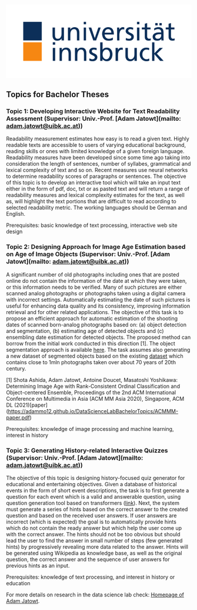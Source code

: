 ![Logo](uibk-logo.2017.svg)
## Topics for Bachelor Theses   

### Topic 1: Developing Interactive Website for Text Readability Assessment (Supervisor: Univ.-Prof. [Adam Jatowt](mailto: adam.jatowt@uibk.ac.at))

Readability measurement estimates how easy is to read a given text. Highly readable texts are accessible to users of varying educational background, reading skills or ones with limited knowledge of a given foreign language. Readability measures have been developed since some time ago taking into consideration the length of sentences, number of syllabes, grammatical and lexical complexity of text and so on. Recent measures use neural networks to determine readability scores of paragraphs or sentences. The objective of this topic is to develop an interactive tool which will take an input text either in the form of pdf, doc, txt or as pasted text and will return a range of readability measures and lexical complexity estimates for the text, as well as, will highlight the text portions that are difficult to read according to selected readability metric. The working languages should be German and English.

Prerequisites: basic knowledge of text processing, interactive web site design

### Topic 2: Designing Approach for Image Age Estimation based on Age of Image Objects (Supervisor: Univ.-Prof. [Adam Jatowt](mailto: adam.jatowt@uibk.ac.at))

A significant number of old photographs including ones that are posted online do not contain the information of the date at which they were taken, or this information needs to be verified. Many of such pictures are either scanned analog photographs or photographs taken using a digital camera with incorrect settings. Automatically estimating the date of such pictures is useful for enhancing data quality and its consistency, improving information retrieval and for other related applications. The objective of this task is to propose an efficient approach for automatic estimation of the shooting dates of scanned born-analog photographs based on: (a) object detection and segmentation, (b) estimating age of detected objects and (c) ensembling date estimation for detected objects. The proposed method can borrow from the initial work conducted in this direction [1]. The object segmentation approach is available [here](https://github.com/ArunMichaelDsouza/tensorflow-image-detection). The task assumes also generating a new dataset of segmented objects based on the existing [dataset](https://www.radar-service.eu/radar/en/dataset/tJzxrsYUkvPklBOw) which contains close to 1mln photographs taken over about 70 years of 20th century.

[1] Shota Ashida, Adam Jatowt, Antoine Doucet, Masatoshi Yoshikawa: Determining Image Age with Rank-Consistent Ordinal Classification and Object-centered Ensemble, Proceedings of the 2nd ACM International Conference on Multimedia in Asia (ACM MM Asia 2020), Singapore, ACM DL (2021)[paper] (https://adammo12.github.io/DataScienceLabBachelorTopics/ACMMM-paper.pdf)

Prerequisites: knowledge of image processing and machine learning, interest in history

### Topic 3: Generating History-related Interactive Quizzes (Supervisor: Univ.-Prof. [Adam Jatowt](mailto: adam.jatowt@uibk.ac.at))

The objective of this topic is designing history-focused quiz generator for educational and entertaining objectives. Given a database of historical events in the form of short event descriptions, the task is to first generate a question for each event which is a valid and answerable question, using question generation tool based on transformers ([link](https://github.com/patil-suraj/question_generation)). Next, the system must generate a series of hints based on the correct answer to the created question and based on the received user answers. If user answers are incorrect (which is expected) the goal is to automatically provide hints which do not contain the ready answer but which help the user come up with the correct answer. The hints should not be too obvious but should lead the user to find the answer in small number of steps (few generated hints) by progressively revealing more data related to the answer. Hints will be generated using Wikipedia as knowledge base, as well as the original question, the correct answer and the sequence of user answers for previous hints as an input.

Prerequisites: knowledge of text processing, and interest in history or education





For more details on research in the data science lab check: [Homepage of Adam Jatowt](https://adammo12.github.io/adamjatowt/).


